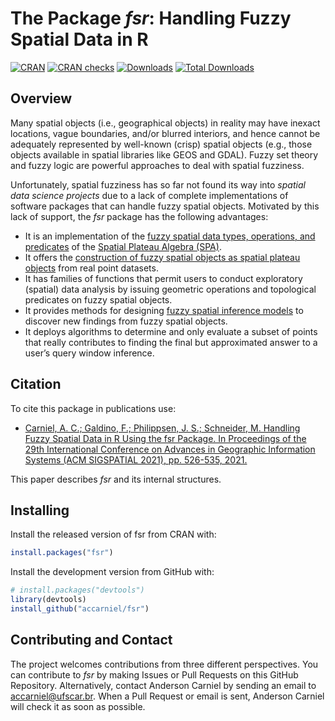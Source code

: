 # The Package _fsr_: Handling Fuzzy Spatial Data in R

[![CRAN](https://www.r-pkg.org/badges/version/fsr)](https://cran.r-project.org/package=fsr)
[![CRAN checks](https://cranchecks.info/badges/worst/fsr)](https://cran.r-project.org/web/checks/check_results_fsr.html)
[![Downloads](https://cranlogs.r-pkg.org/badges/fsr)](https://cran.r-project.org/package=fsr)
[![Total Downloads](https://cranlogs.r-pkg.org/badges/grand-total/fsr)](https://cran.r-project.org/package=fsr)

## Overview

Many spatial objects (i.e., geographical objects) in reality may have inexact locations, vague boundaries, and/or blurred interiors, and hence cannot be adequately represented by well-known (crisp) spatial objects (e.g., those objects available in spatial libraries like GEOS and GDAL). Fuzzy set theory and fuzzy logic are powerful approaches to deal with spatial fuzziness.

Unfortunately, spatial fuzziness has so far not found its way into *spatial data science projects* due to a lack of complete implementations of software packages that can handle fuzzy spatial objects. Motivated by this lack of support, the _fsr_ package has the following advantages:

- It is an implementation of the [fuzzy spatial data types, operations, and predicates](https://ieeexplore.ieee.org/document/7737976) of the [Spatial Plateau Algebra (SPA)](https://ieeexplore.ieee.org/document/8491565).
- It offers the [construction of fuzzy spatial objects as spatial plateau objects](https://ieeexplore.ieee.org/document/8858878) from real point datasets.
- It has families of functions that permit users to conduct exploratory (spatial) data analysis by issuing geometric operations and topological predicates on fuzzy spatial objects.
- It provides methods for designing [fuzzy spatial inference models](https://ieeexplore.ieee.org/document/8015707) to discover new findings from fuzzy spatial objects.
- It deploys algorithms to determine and only evaluate a subset of points that really contributes to finding the final but approximated answer to a user’s query window inference.

## Citation

To cite this package in publications use:

- [Carniel, A. C.; Galdino, F.; Philippsen, J. S.; Schneider, M. Handling Fuzzy Spatial Data in R Using the fsr Package. In Proceedings of the 29th International Conference on Advances in Geographic Information Systems (ACM SIGSPATIAL 2021), pp. 526-535, 2021.](https://dl.acm.org/doi/10.1145/3474717.3484255?cid=99658676659) 

This paper describes _fsr_ and its internal structures.

## Installing

Install the released version of fsr from CRAN with:

```r
install.packages("fsr")
```

Install the development version from GitHub with:

```r
# install.packages("devtools")
library(devtools)
install_github("accarniel/fsr")
```

## Contributing and Contact

The project welcomes contributions from three different perspectives. You can contribute to _fsr_ by making Issues or Pull Requests on this GitHub Repository. Alternatively, contact Anderson Carniel by sending an email to accarniel@ufscar.br. When a Pull Request or email is sent, Anderson Carniel will check it as soon as possible.
